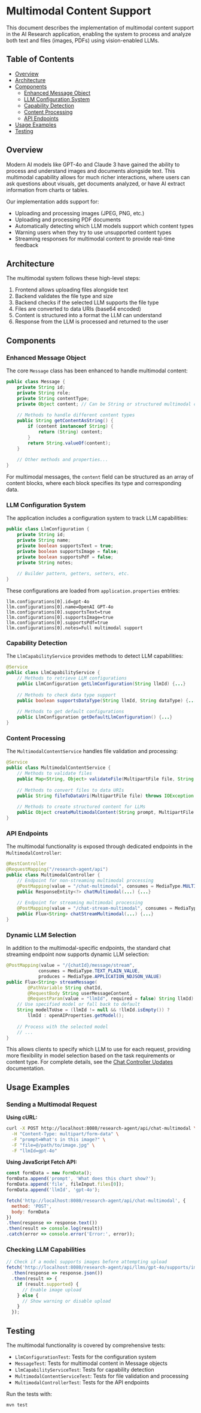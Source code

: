 # Multimodal Content Support

This document describes the implementation of multimodal content support in the AI Research application, enabling the system to process and analyze both text and files (images, PDFs) using vision-enabled LLMs.

## Table of Contents
- [Overview](#overview)
- [Architecture](#architecture)
- [Components](#components)
  - [Enhanced Message Object](#enhanced-message-object)
  - [LLM Configuration System](#llm-configuration-system)
  - [Capability Detection](#capability-detection)
  - [Content Processing](#content-processing)
  - [API Endpoints](#api-endpoints)
- [Usage Examples](#usage-examples)
- [Testing](#testing)

## Overview

Modern AI models like GPT-4o and Claude 3 have gained the ability to process and understand images and documents alongside text. This multimodal capability allows for much richer interactions, where users can ask questions about visuals, get documents analyzed, or have AI extract information from charts or tables.

Our implementation adds support for:
- Uploading and processing images (JPEG, PNG, etc.)
- Uploading and processing PDF documents
- Automatically detecting which LLM models support which content types
- Warning users when they try to use unsupported content types
- Streaming responses for multimodal content to provide real-time feedback

## Architecture

The multimodal system follows these high-level steps:

1. Frontend allows uploading files alongside text
2. Backend validates the file type and size
3. Backend checks if the selected LLM supports the file type
4. Files are converted to data URIs (base64 encoded)
5. Content is structured into a format the LLM can understand
6. Response from the LLM is processed and returned to the user

## Components

### Enhanced Message Object

The core `Message` class has been enhanced to handle multimodal content:

```java
public class Message {
    private String id;
    private String role;
    private String contentType;
    private Object content; // Can be String or structured multimodal content
    
    // Methods to handle different content types
    public String getContentAsString() {
        if (content instanceof String) {
            return (String) content;
        }
        return String.valueOf(content);
    }
    
    // Other methods and properties...
}
```

For multimodal messages, the `content` field can be structured as an array of content blocks, where each block specifies its type and corresponding data.

### LLM Configuration System

The application includes a configuration system to track LLM capabilities:

```java
public class LlmConfiguration {
    private String id;
    private String name;
    private boolean supportsText = true;
    private boolean supportsImage = false;
    private boolean supportsPdf = false;
    private String notes;
    
    // Builder pattern, getters, setters, etc.
}
```

These configurations are loaded from `application.properties` entries:

```properties
llm.configurations[0].id=gpt-4o
llm.configurations[0].name=OpenAI GPT-4o
llm.configurations[0].supportsText=true
llm.configurations[0].supportsImage=true
llm.configurations[0].supportsPdf=true
llm.configurations[0].notes=Full multimodal support
```

### Capability Detection

The `LlmCapabilityService` provides methods to detect LLM capabilities:

```java
@Service
public class LlmCapabilityService {
    // Methods to retrieve LLM configurations
    public LlmConfiguration getLlmConfiguration(String llmId) {...}
    
    // Methods to check data type support
    public boolean supportsDataType(String llmId, String dataType) {...}
    
    // Methods to get default configurations
    public LlmConfiguration getDefaultLlmConfiguration() {...}
}
```

### Content Processing

The `MultimodalContentService` handles file validation and processing:

```java
@Service
public class MultimodalContentService {
    // Methods to validate files
    public Map<String, Object> validateFile(MultipartFile file, String llmId) {...}
    
    // Methods to convert files to data URIs
    public String fileToDataUri(MultipartFile file) throws IOException {...}
    
    // Methods to create structured content for LLMs
    public Object createMultimodalContent(String prompt, MultipartFile file, String llmId) throws IOException {...}
}
```

### API Endpoints

The multimodal functionality is exposed through dedicated endpoints in the `MultimodalController`:

```java
@RestController
@RequestMapping("/research-agent/api")
public class MultimodalController {
    // Endpoint for non-streaming multimodal processing
    @PostMapping(value = "/chat-multimodal", consumes = MediaType.MULTIPART_FORM_DATA_VALUE)
    public ResponseEntity<?> chatMultimodal(...) {...}
    
    // Endpoint for streaming multimodal processing
    @PostMapping(value = "/chat-stream-multimodal", consumes = MediaType.MULTIPART_FORM_DATA_VALUE)
    public Flux<String> chatStreamMultimodal(...) {...}
}
```

### Dynamic LLM Selection

In addition to the multimodal-specific endpoints, the standard chat streaming endpoint now supports dynamic LLM selection:

```java
@PostMapping(value = "/{chatId}/message/stream", 
            consumes = MediaType.TEXT_PLAIN_VALUE, 
            produces = MediaType.APPLICATION_NDJSON_VALUE)
public Flux<String> streamMessage(
        @PathVariable String chatId, 
        @RequestBody String userMessageContent,
        @RequestParam(value = "llmId", required = false) String llmId) {
    // Use specified model or fall back to default
    String modelToUse = (llmId != null && !llmId.isEmpty()) ? 
        llmId : openAIProperties.getModel();
    
    // Process with the selected model
    // ...
}
```

This allows clients to specify which LLM to use for each request, providing more flexibility in model selection based on the task requirements or content type. For complete details, see the [Chat Controller Updates](chat-controller-updates.md) documentation.

## Usage Examples

### Sending a Multimodal Request

**Using cURL:**

```bash
curl -X POST http://localhost:8080/research-agent/api/chat-multimodal \
  -H "Content-Type: multipart/form-data" \
  -F "prompt=What's in this image?" \
  -F "file=@/path/to/image.jpg" \
  -F "llmId=gpt-4o"
```

**Using JavaScript Fetch API:**

```javascript
const formData = new FormData();
formData.append('prompt', 'What does this chart show?');
formData.append('file', fileInput.files[0]);
formData.append('llmId', 'gpt-4o');

fetch('http://localhost:8080/research-agent/api/chat-multimodal', {
  method: 'POST',
  body: formData
})
.then(response => response.text())
.then(result => console.log(result))
.catch(error => console.error('Error:', error));
```

### Checking LLM Capabilities

```javascript
// Check if a model supports images before attempting upload
fetch('http://localhost:8080/research-agent/api/llms/gpt-4o/supports/image')
  .then(response => response.json())
  .then(result => {
    if (result.supported) {
      // Enable image upload
    } else {
      // Show warning or disable upload
    }
  });
```

## Testing

The multimodal functionality is covered by comprehensive tests:

- `LlmConfigurationTest`: Tests for the configuration system
- `MessageTest`: Tests for multimodal content in Message objects
- `LlmCapabilityServiceTest`: Tests for capability detection
- `MultimodalContentServiceTest`: Tests for file validation and processing
- `MultimodalControllerTest`: Tests for the API endpoints

Run the tests with:

```bash
mvn test
```
